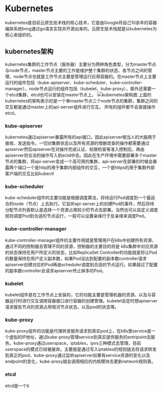 # Kubernetes
kubernetes是目前云原生技术栈的核心技术，它是由Google将自己10余年的容器编排系统brog通过go语言实现并开源出来的。云原生技术栈就是以kubernetes为核心来组织的。
## kubernetes架构
kubernetes集群的工作节点（服务器）主要分为两种角色类型，分为master节点与node节点，master节点主要的工作是维护整个集群的状态、各节点之间的管理，node节点也就是工作节点主要是管理运行应用容器的。在master节点上主要运行的组件包括（kube-apiserver、kube-scheduler、kube-controller-manager），node节点运行的组件包括（kubelet、kube-proxy），额外还需要一个etcd集群，etcd也可以安装在master节点上。
![kubernetes架构图](https://d33wubrfki0l68.cloudfront.net/2475489eaf20163ec0f54ddc1d92aa8d4c87c96b/e7c81/images/docs/components-of-kubernetes.svg)
上面的kubernetes的架构表示的是一个单master节点三个node节点的集群，集群之间的交互都是通过master上的api-server组件进行交互。
所有的组件都不会直接操作etcd。
### kube-apiserver
kubernetes通过apiserver暴露所有的api接口，因此apiserver相当人的大脑用于接收、发送指令，一切对集群状态以及所有资源的增删改查的操作都需要通过apiserver然后apiserver在对操作完成认证、权限检查等准入控制后，再由apiserver将合法的操作写入到ectd中去。因此在生产环境中需要部署多个master节点的集群，将api-server变成一个高可用的集群，api-server在部署的时候会暴露两个端口一个是http的用于集群内部组件的交互，一个是https的用于集群外部客户端的交互比如kubectl
### kube-scheduler
kube-scheduler组件的主要功能是根据调度算法，将待运行Pod调度到一个最适合的node（节点）上去执行。它监听api-server上的创建Pod的事件，然后将待分配节点列表默认是选择一个资源占用较少的节点去部署。当然也可以自定义调度规则调度Pod到合适的节点运行，一般可以设置亲缘行于反亲缘来调度Pod。
### kube-controller-manager
kube-controller-manager组件的主要作用就是管理用户在k8s中创建所有资源，通过不同的控制器去管理不同的资源，控制器的主要目的将是
k8s集群中对应资源的状态保持在用户所定义的状态，比如ReplicaSet Controller的功能就是将让Pod的数量保持在用户定义副本数，如果Pod没达到配置的副本数controller请求apiserver创建对应的Pod再由scheduler调度到合适的节点运行。如果超过了配置的副本数controller会请求apiserver终止掉多的Pod。
### kubelet 
kubelet组件是在工作节点上安装的，它的功能主要是管理机器的资源，以及与容器运行时进行交互调用容器接口进行容器的创建管理。kubelet会定时想apiserver请求报告节点的资源占用情况节点状态，以及pod的状态等。
### kube-proxy
kube-proxy组件的功能是代理转发服务请求到真实pod上，在k8s里service是一个虚拟的IP地址，通过kube-proxy管理service到真实提供服务的entripoint去服务。kube-proxy通过userspace，iptables，ipvs三种模式去管理，目前userspace的模式已经被废弃。主要就是通过写入iptables的规则链去将请求转发到真正的pod，kube-proxy通过监听apiserver如果有service资源的变化以及endpoint的变化，kube-proxy就会调用相应的内核模块去更新network规则表。
### etcd
etcd是一个ti

<!--stackedit_data:
eyJoaXN0b3J5IjpbLTY1MTY1MjYyNSwzMTMyNTE0MDYsMjY4Mz
MzMDE0LDU3OTE1MTM3MywtMzU0NTY2MzY1LC03ODg3Njg1NzAs
LTgyMTA5ODE5MywtMjY3Nzk0Mzg5LC0xNTc4MDM3NzM3LDI3MT
E2NTQ4NCw2MDAwMzYzNzEsMTMyNzQwMzAxOCwtMTY2OTg4MTM5
OCwxMDA0OTU5ODM0LC0xNTE4Mzk4OTAyLC04MzU1MDE0NDIsOT
g2MTc2MjczXX0=
-->